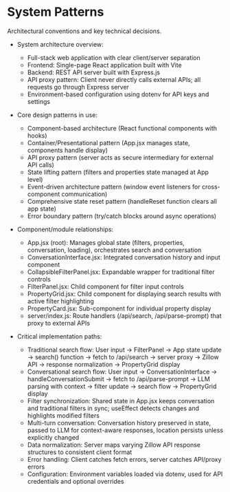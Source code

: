 # System Patterns
Architectural conventions and key technical decisions.

- System architecture overview:
  - Full-stack web application with clear client/server separation
  - Frontend: Single-page React application built with Vite
  - Backend: REST API server built with Express.js
  - API proxy pattern: Client never directly calls external APIs; all requests go through Express server
  - Environment-based configuration using dotenv for API keys and settings

- Core design patterns in use:
  - Component-based architecture (React functional components with hooks)
  - Container/Presentational pattern (App.jsx manages state, components handle display)
  - API proxy pattern (server acts as secure intermediary for external API calls)
  - State lifting pattern (filters and properties state managed at App level)
  - Event-driven architecture pattern (window event listeners for cross-component communication)
  - Comprehensive state reset pattern (handleReset function clears all app state)
  - Error boundary pattern (try/catch blocks around async operations)

- Component/module relationships:
  - App.jsx (root): Manages global state (filters, properties, conversation, loading), orchestrates search and conversation
  - ConversationInterface.jsx: Integrated conversation history and input component
  - CollapsibleFilterPanel.jsx: Expandable wrapper for traditional filter controls
  - FilterPanel.jsx: Child component for filter input controls
  - PropertyGrid.jsx: Child component for displaying search results with active filter highlighting
  - PropertyCard.jsx: Sub-component for individual property display
  - server/index.js: Route handlers (/api/search, /api/parse-prompt) that proxy to external APIs

- Critical implementation paths:
  - Traditional search flow: User input → FilterPanel → App state update → search() function → fetch to /api/search → server proxy → Zillow API → response normalization → PropertyGrid display
  - Conversational search flow: User input → ConversationInterface → handleConversationSubmit → fetch to /api/parse-prompt → LLM parsing with context → filter update → search flow → PropertyGrid display
  - Filter synchronization: Shared state in App.jsx keeps conversation and traditional filters in sync; useEffect detects changes and highlights modified filters
  - Multi-turn conversation: Conversation history preserved in state, passed to LLM for context-aware responses, location persists unless explicitly changed
  - Data normalization: Server maps varying Zillow API response structures to consistent client format
  - Error handling: Client catches fetch errors, server catches API/proxy errors
  - Configuration: Environment variables loaded via dotenv, used for API credentials and optional overrides
